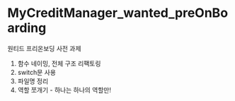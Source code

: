 # MyCreditManager_wanted_preOnBoarding
원티드 프리온보딩 사전 과제 

1. 함수 네이밍, 전체 구조 리팩토링
2. switch문 사용
3. 파일명 정리
4. 역할 쪼개기 - 하나는 하나의 역할만!

